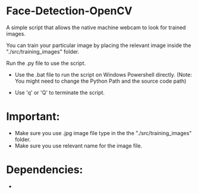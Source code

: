 # Face-Detection-OpenCV
A simple script that allows the native machine webcam to look for trained images. 

You can train your particular image by placing the relevant image inside the "./src/training_images" folder.

Run the .py file to use the script.

- Use the .bat file to run the script on Windows Powershell directly. (Note: You might need to change the Python Path and the source code path)

- Use 'q' or 'Q' to terminate the script.

# Important:
- Make sure you use .jpg image file type in the the "./src/training_images" folder.
- Make sure you use relevant name for the image file.

# Dependencies:
- 

